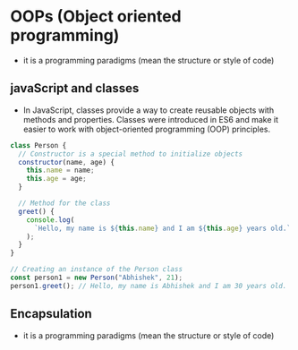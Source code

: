 # OOPs (Object oriented programming)

- it is a programming paradigms (mean the structure or style of code)

## javaScript and classes

- In JavaScript, classes provide a way to create reusable objects with methods and properties. Classes were introduced in ES6 and make it easier to work with object-oriented programming (OOP) principles.

```javascript
class Person {
  // Constructor is a special method to initialize objects
  constructor(name, age) {
    this.name = name;
    this.age = age;
  }

  // Method for the class
  greet() {
    console.log(
      `Hello, my name is ${this.name} and I am ${this.age} years old.`
    );
  }
}

// Creating an instance of the Person class
const person1 = new Person("Abhishek", 21);
person1.greet(); // Hello, my name is Abhishek and I am 30 years old.
```

## Encapsulation

- it is a programming paradigms (mean the structure or style of code)
